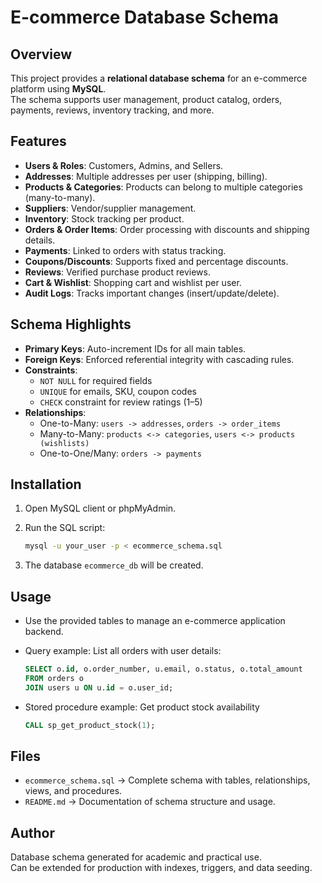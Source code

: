 
# E-commerce Database Schema

## Overview
This project provides a **relational database schema** for an e-commerce platform using **MySQL**.  
The schema supports user management, product catalog, orders, payments, reviews, inventory tracking, and more.

## Features
- **Users & Roles**: Customers, Admins, and Sellers.
- **Addresses**: Multiple addresses per user (shipping, billing).
- **Products & Categories**: Products can belong to multiple categories (many-to-many).
- **Suppliers**: Vendor/supplier management.
- **Inventory**: Stock tracking per product.
- **Orders & Order Items**: Order processing with discounts and shipping details.
- **Payments**: Linked to orders with status tracking.
- **Coupons/Discounts**: Supports fixed and percentage discounts.
- **Reviews**: Verified purchase product reviews.
- **Cart & Wishlist**: Shopping cart and wishlist per user.
- **Audit Logs**: Tracks important changes (insert/update/delete).

## Schema Highlights
- **Primary Keys**: Auto-increment IDs for all main tables.
- **Foreign Keys**: Enforced referential integrity with cascading rules.
- **Constraints**: 
  - `NOT NULL` for required fields  
  - `UNIQUE` for emails, SKU, coupon codes  
  - `CHECK` constraint for review ratings (1–5)  
- **Relationships**:
  - One-to-Many: `users -> addresses`, `orders -> order_items`
  - Many-to-Many: `products <-> categories`, `users <-> products (wishlists)`
  - One-to-One/Many: `orders -> payments`

## Installation
1. Open MySQL client or phpMyAdmin.
2. Run the SQL script:

   ```bash
   mysql -u your_user -p < ecommerce_schema.sql
   ```

3. The database `ecommerce_db` will be created.

## Usage
- Use the provided tables to manage an e-commerce application backend.
- Query example: List all orders with user details:

   ```sql
   SELECT o.id, o.order_number, u.email, o.status, o.total_amount
   FROM orders o
   JOIN users u ON u.id = o.user_id;
   ```

- Stored procedure example: Get product stock availability

   ```sql
   CALL sp_get_product_stock(1);
   ```

## Files
- `ecommerce_schema.sql` → Complete schema with tables, relationships, views, and procedures.
- `README.md` → Documentation of schema structure and usage.

## Author
Database schema generated for academic and practical use.  
Can be extended for production with indexes, triggers, and data seeding.
